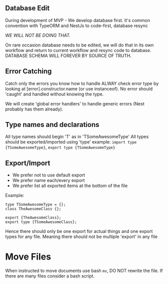 ## Database Edit

During development of MVP - We develop database first.
It's common convention with TypeORM and NestJs to code-first, database resync

_WE WILL NOT BE DOING THAT._

On rare occasion database needs to be edited, we will do that in its own workflow and return to current workflow and resync code to database. DATABASE SCHEMA WILL FOREVER BY SOURCE OF TRUTH.

## Error Catching

Catch only the errors you know how to handle
ALWAY check error type by looking at [error].constructor.name (or use instanceof).
No error should 'caught' and handled without knowing the type.

We will create 'global error handlers' to handle generic errors (Nest probably has them already).

## Type names and declarations

All type names should begin 'T' as in 'TSomeAwesomeType'
All types should be exported/imported using 'type' example: `import type {TSomeAwesomeType}`, `export type {TSomeAwesomeType}`

## Export/Import

- We prefer not to use default export
- We prefer name each/every export
- We prefer list all exported items at the bottom of the file

Example:

```
type TSomeAwesomeType = {};
class TheAwesomeClass {};

export {TheAwesomeClass};
export type {TSomeAwesomeClass};

```

Hence there should only be one export for actual things and one export types for any file. Meaning there should not be multiple 'export' in any file

# Move Files

When instructed to move documents use bash `mv`, DO NOT rewrite the file. If there are many files consider a bash script.
